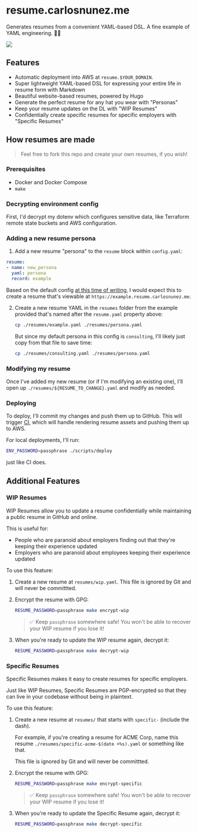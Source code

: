 # resume.carlosnunez.me

Generates resumes from a convenient YAML-based DSL. A fine example of YAML
engineering. 👷🏾

![](https://github.com/carlosonunez/resume.carlosnunez.me/blob/main/assets/screenshot.png|width=50)

## Features

- Automatic deployment into AWS at `resume.$YOUR_DOMAIN`.
- Super lightweight YAML-based DSL for expressing your entire life in resume
  form with Markdown
- Beautiful website-based resumes, powered by Hugo
- Generate the perfect resume for any hat you wear with "Personas"
- Keep your resume updates on the DL with "WIP Resumes"
- Confidentially create specific resumes for specific employers with
  "Specific Resumes"

## How resumes are made

> Feel free to fork this repo and create your own resumes, if you wish!

### Prerequisites

- Docker and Docker Compose
- `make`

### Decrypting environment config

First, I'd decrypt my dotenv which configures sensitive data, like
Terraform remote state buckets and AWS configuration.

### Adding a new resume persona

1. Add a new resume "persona" to the `resume` block within `config.yaml`:

  ```yaml
  resume:
  - name: new_persona
    yaml: persona
    record: example
  ```

  Based on the default config [at this time of
  writing](https://github.com/carlosonunez/resume.carlosnunez.me/blob/main/config.yaml),
  I would expect this to create a resume that's viewable at
  `https://example.resume.carlosnunez.me`.

2. Create a new resume YAML in the `resumes` folder from the example
   provided that's named after the `resume.yaml` property above:

   ```sh
   cp ./resumes/example.yaml ./resumes/persona.yaml
   ```

   But since my default persona in this config is `consulting`, I'll
   likely just copy from that file to save time:

   ```sh
   cp ./resumes/consulting.yaml ./resumes/persona.yaml
   ```

### Modifying my resume

Once I've added my new resume (or if I'm modifying an existing one),
I'll open up `./resumes/${RESUME_TO_CHANGE}.yaml` and modify as needed.

### Deploying

To deploy, I'll commit my changes and push them up to GitHub. This will
trigger [CI](./.github/workflows/main.yml), which will handle rendering
resume assets and pushing them up to AWS.

For local deployments, I'll run:

```sh
ENV_PASSWORD=passphrase ./scripts/deploy
```

just like CI does.

## Additional Features

### WIP Resumes

WIP Resumes allow you to update a resume confidentially while maintaining a
public resume in GitHub and online.

This is useful for:

- People who are paranoid about employers finding out that they're keeping their
  experience updated
- Employers who are paranoid about employees keeping their experience updated

To use this feature:

1. Create a new resume at `resumes/wip.yaml`. This file is ignored by Git and
   will never be committted.
2. Encrypt the resume with GPG:

   ```sh
   RESUME_PASSWORD=passphrase make encrypt-wip
   ```

   > ✅ Keep `passphrase` somewhere safe! You won't be able to
   > recover your WIP resume if you lose it!

3. When you're ready to update the WIP resume again, decrypt it:

   ```sh
   RESUME_PASSWORD=passphrase make decrypt-wip
   ```

### Specific Resumes

Specific Resumes makes it easy to create resumes for specific employers.

Just like WIP Resumes, Specific Resumes are PGP-encrypted so that they can live
in your codebase without being in plaintext.

To use this feature:

1. Create a new resume at `resumes/` that starts with `specific-` (include the
   dash).

   For example, if you're creating a resume for ACME Corp, name this resume
   `./resumes/specific-acme-$(date +%s).yaml` or something like that.

   This file is ignored by Git and will never be committted.
2. Encrypt the resume with GPG:

   ```sh
   RESUME_PASSWORD=passphrase make encrypt-specific
   ```

   > ✅ Keep `passphrase` somewhere safe! You won't be able to
   > recover your WIP resume if you lose it!

3. When you're ready to update the Specific Resume again, decrypt it:

   ```sh
   RESUME_PASSWORD=passphrase make decrypt-specific
   ```
